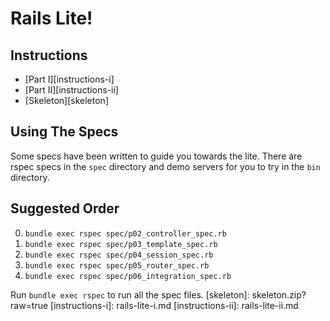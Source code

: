 # Rails Lite!

## Instructions

*	[Part I][instructions-i]
*	[Part II][instructions-ii]
* [Skeleton][skeleton]

## Using The Specs

Some specs have been written to guide you towards the lite. There are
rspec specs in the `spec` directory and demo servers for you to try
in the `bin` directory.

## Suggested Order

0.  `bundle exec rspec spec/p02_controller_spec.rb`
0.  `bundle exec rspec spec/p03_template_spec.rb`
0.  `bundle exec rspec spec/p04_session_spec.rb`
0.  `bundle exec rspec spec/p05_router_spec.rb`
0.  `bundle exec rspec spec/p06_integration_spec.rb`

Run `bundle exec rspec` to run all the spec files.
[skeleton]: skeleton.zip?raw=true
[instructions-i]: rails-lite-i.md
[instructions-ii]: rails-lite-ii.md
